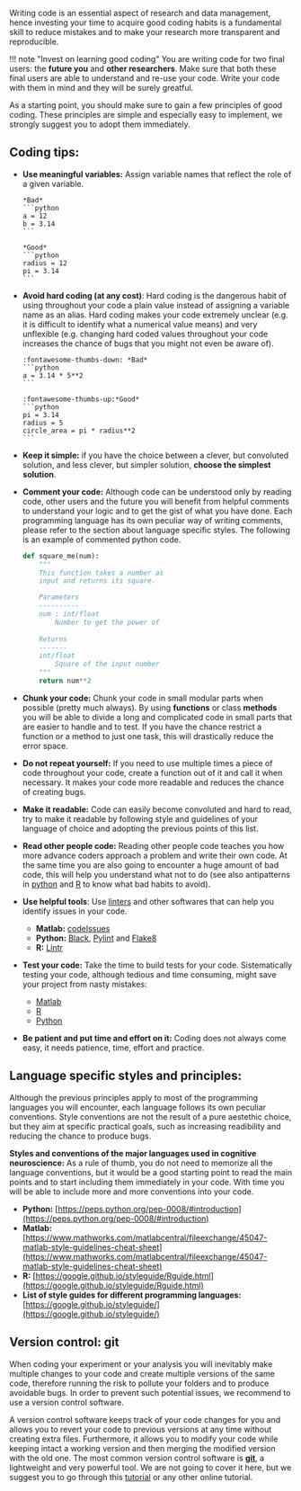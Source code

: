 
Writing code is an essential aspect of research and data management, hence investing your time to acquire good coding habits is a fundamental skill to reduce mistakes and to make your research more transparent and reproducible.

!!! note "Invest on learning good coding"
    You are writing code for two final users: the **future you** and **other researchers**. Make sure that both these final users are able to understand and re-use your code. Write your code with them in mind and they will be surely greatful.


As a starting point, you should make sure to gain a few principles of good coding. These principles are simple and especially easy to implement, we strongly suggest you to adopt them immediately.

## Coding tips:

- **Use meaningful variables:** Assign variable names that reflect the role of a given variable. 

      *Bad*
      ```python
      a = 12
      b = 3.14
      ```

      *Good*
      ```python
      radius = 12
      pi = 3.14
      ```
      
- **Avoid hard coding (at any cost)**: Hard coding is the dangerous habit of using throughout your code a plain value instead of assigning a variable name as an alias.</b>  Hard coding makes your code extremely unclear (e.g. it is difficult to identify what a numerical value means) and very unflexible (e.g. changing hard coded values throughout your code increases the chance of bugs that you might not even be aware of).

      :fontawesome-thumbs-down: *Bad*
      ```python
      a = 3.14 * 5**2
      ```

      :fontawesome-thumbs-up:*Good*
      ```python
      pi = 3.14
      radius = 5
      circle_area = pi * radius**2
      ```

- **Keep it simple:** if you have the choice between a clever, but convoluted solution, and less clever, but simpler solution, **choose the simplest solution**.

- **Comment your code:** Although code can be understood only by reading code, other users and the future you will benefit from helpful comments to understand your logic and to get the gist of what you have done. Each programming language has its own peculiar way of writing comments, please refer to the section about language specific styles. The following is an example of commented python code.

    ```python
    def square_me(num): 
        """
        This function takes a number as 
        input and returns its square.

        Parameters
        ----------
        num : int/float
            Number to get the power of
        
        Returns
        -------
        int/float
            Square of the input number
        """
        return num**2

    ```

- **Chunk your code:** Chunk your code in small modular parts when possible (pretty much always). By using **functions** or class **methods** you will be able to divide a long and complicated code in small parts that are easier to handle and to test. If you have the chance restrict a function or a method to just one task, this will drastically reduce the error space.

- **Do not repeat yourself:** If you need to use multiple times a piece of code throughout your code, create a function out of it and call it when necessary. It makes your code more readable and reduces the chance of creating bugs.

- **Make it readable:** Code can easily become convoluted and hard to read, try to make it readable by following style and guidelines of your language of choice and adopting the previous points of this list.

- **Read other people code:** Reading other people code teaches you how more advance coders approach a problem and write their own code. At the same time you are also going to encounter a huge amount of bad code, this will help you understand what not to do (see also antipatterns in [python](https://docs.quantifiedcode.com/python-anti-patterns/) and [R](https://www.burns-stat.com/pages/Tutor/R_inferno.pdf) to know what bad habits to avoid). 

- **Use helpful tools**: Use [linters](https://en.wikipedia.org/wiki/Lint_(software)) and other softwares that can help you identify issues in your code. 
    - **Matlab:** [codeIssues](https://www.mathworks.com/help/matlab/ref/codeissues.html)
    - **Python:** [Black](https://black.readthedocs.io/en/stable/), [Pylint](https://pylint.readthedocs.io/en/latest/) and [Flake8](https://flake8.pycqa.org/en/latest/)
    - **R:** [Lintr](https://lintr.r-lib.org/)

- **Test your code:** Take the time to build tests for your code. Sistematically testing your code, although tedious and time consuming, might save your project from nasty mistakes:
    - [Matlab](https://www.mathworks.com/help/matlab/matlab-unit-test-framework.html)
    - [R](https://r-pkgs.org/testing-basics.html)
    - [Python](https://docs.python-guide.org/writing/tests/)
  
- **Be patient and put time and effort on it:** Coding does not always come easy, it needs patience, time, effort and practice.

## Language specific styles and principles:

Although the previous principles apply to most of the programming languages you will encounter, each language follows its own peculiar conventions.
Style conventions are not the result of a pure aestethic choice, but they aim at specific practical goals, such as increasing readibility and reducing the chance to produce bugs. 

**Styles and conventions of the major languages used in cognitive neuroscience:**
As a rule of thumb, you do not need to memorize all the language conventions, but it would be a good starting point to read the main points and to start including them immediately in your code. With time you will be able to include more and more conventions into your code.

- **Python:** [https://peps.python.org/pep-0008/#introduction](https://peps.python.org/pep-0008/#introduction)
- **Matlab:** [https://www.mathworks.com/matlabcentral/fileexchange/45047-matlab-style-guidelines-cheat-sheet](https://www.mathworks.com/matlabcentral/fileexchange/45047-matlab-style-guidelines-cheat-sheet)
- **R:** [https://google.github.io/styleguide/Rguide.html](https://google.github.io/styleguide/Rguide.html)
- **List of style guides for different programming languages:** [https://google.github.io/styleguide/](https://google.github.io/styleguide/)

## Version control: git

When coding your experiment or your analysis you will inevitably make multiple changes to your code and create multiple versions of the same code, therefore running the risk to pollute your folders and to produce avoidable bugs.
In order to prevent such potential issues, we recommend to use a version control software.</b> 

A version control software keeps track of your code changes for you and allows you to revert your code to previous versions at any time without creating extra files. Furthermore, it allows you to modify your code while keeping intact a working version and then merging the modified version with the old one.
The most common version control software is [**git**](https://git-scm.com/), a lightweight and very powerful tool. We are not going to cover it here, but we suggest you to go through this [tutorial](https://book.the-turing-way.org/reproducible-research/vcs/vcs-git-general) or any other online tutorial.


